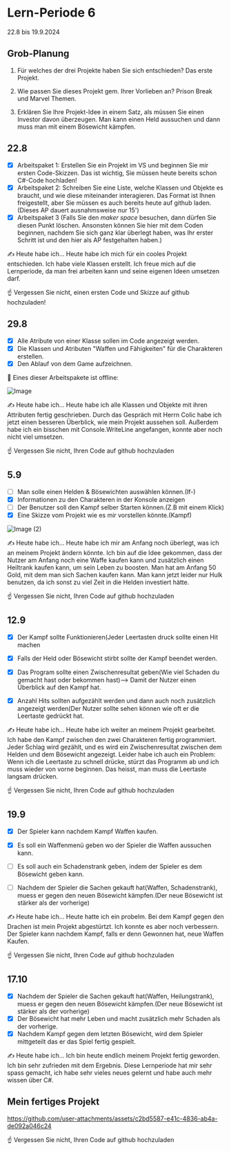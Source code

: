 # Lern-Periode 6

22.8 bis 19.9.2024

## Grob-Planung

1. Für welches der drei Projekte haben Sie sich entschieden?
   Das erste Projekt.
2. Wie passen Sie dieses Projekt gem. Ihrer Vorlieben an?
   Prison Break und Marvel Themen.
   
4. Erklären Sie Ihre Projekt-Idee in einem Satz, als müssen Sie einen Investor davon überzeugen.
   Man kann einen Held aussuchen und dann muss man mit einem Bösewicht kämpfen.

## 22.8

- [X] Arbeitspaket 1: Erstellen Sie ein Projekt im VS und beginnen Sie mir ersten Code-Skizzen. Das ist wichtig, Sie müssen heute bereits schon C#-Code hochladen!
- [X] Arbeitspaket 2: Schreiben Sie eine Liste, welche Klassen und Objekte es braucht, und wie diese miteinander interagieren. Das Format ist Ihnen freigestellt, aber Sie müssen es auch bereits heute auf github laden. (Dieses AP dauert ausnahmsweise nur 15')
- [X] Arbeitspaket 3 (Falls Sie den *maker space* besuchen, dann dürfen Sie diesen Punkt löschen. Ansonsten können Sie hier mit dem Coden beginnen, nachdem Sie sich ganz klar überlegt haben, was Ihr erster Schritt ist und den hier als AP festgehalten haben.)

✍️ Heute habe ich... 
Heute habe ich mich für ein cooles Projekt entschieden. Ich habe viele Klassen erstellt. Ich freue mich auf die Lernperiode, da man frei arbeiten kann und seine eigenen Ideen umsetzen darf. 


☝️ Vergessen Sie nicht, einen ersten Code und Skizze auf github hochzuladen!

## 29.8

- [X] Alle Atribute von einer Klasse sollen im Code angezeigt werden.
- [X] Die Klassen und Atributen "Waffen und Fähigkeiten" für die Charakteren erstellen.
- [X] Den Ablauf von dem Game aufzeichnen.

📵 Eines dieser Arbeitspakete ist offline:

![Image](https://github.com/user-attachments/assets/c8759d2b-01b3-4eb3-973f-8e50bb9fae52)


✍️ Heute habe ich... 
Heute habe ich alle Klassen und Objekte mit ihren Attributen fertig geschrieben. Durch das Gespräch mit Herrn Colic habe ich jetzt einen besseren Überblick, wie mein Projekt aussehen soll. Außerdem habe ich ein bisschen mit Console.WriteLine angefangen, konnte aber noch nicht viel umsetzen.



☝️ Vergessen Sie nicht, Ihren Code auf github hochzuladen

## 5.9
- [ ] Man solle einen Helden & Bösewichten auswählen können.(If-)
- [X] Informationen zu den Charakteren in der Konsole anzeigen
- [ ] Der Benutzer soll den Kampf selber Starten können.(Z.B mit einem Klick)
- [X] Eine Skizze vom Projekt wie es mir vorstellen könnte.(Kampf)
      
![Image (2)](https://github.com/user-attachments/assets/4343a2b4-7c46-4bc9-b7fe-d614e7daf335)


✍️ Heute habe ich... 
Heute habe ich mir am Anfang noch überlegt, was ich an meinem Projekt ändern könnte. Ich bin auf die Idee gekommen, dass der Nutzer am Anfang noch eine Waffe kaufen kann und zusätzlich einen Heiltrank kaufen kann, um sein Leben zu boosten. Man hat am Anfang 50 Gold, mit dem man sich Sachen kaufen kann. Man kann jetzt leider nur Hulk benutzen, da ich sonst zu viel Zeit in die Helden investiert hätte.



☝️ Vergessen Sie nicht, Ihren Code auf github hochzuladen

## 12.9
- [X] Der Kampf sollte Funktionieren(Jeder Leertasten druck sollte einen Hit machen
- [X] Falls der Held oder Bösewicht stirbt sollte der Kampf beendet werden.
- [X] Das Program sollte einen Zwischenresultat geben(Wie viel Schaden du gemacht hast oder bekommen hast)--> Damit der Nutzer einen Überblick auf den Kampf hat.
- [X] Anzahl Hits sollten aufgezählt werden und dann auch noch zusätzlich angezeigt werden(Der Nutzer sollte sehen können wie oft er die Leertaste gedrückt hat.


✍️ Heute habe ich... 
Heute habe ich weiter an meinem Projekt gearbeitet. Ich habe den Kampf zwischen den zwei Charakteren fertig programmiert. Jeder Schlag wird gezählt, und es wird ein Zwischenresultat zwischen dem Helden und dem Bösewicht angezeigt. Leider habe ich auch ein Problem: Wenn ich die Leertaste zu schnell drücke, stürzt das Programm ab und ich muss wieder von vorne beginnen. Das heisst, man muss die Leertaste langsam drücken.



☝️ Vergessen Sie nicht, Ihren Code auf github hochzuladen

## 19.9
- [X] Der Spieler kann nachdem Kampf Waffen kaufen.
- [X] Es soll ein Waffenmenü geben wo der Spieler die Waffen aussuchen kann.
- [ ] Es soll auch ein Schadenstrank geben, indem der Spieler es dem Bösewicht geben kann.
- [ ] Nachdem der Spieler die Sachen gekauft hat(Waffen, Schadenstrank), muess er gegen den neuen Bösewicht kämpfen.(Der neue Bösewicht ist stärker als der vorherige)


✍️ Heute habe ich...
Heute hatte ich ein probelm. Bei dem Kampf gegen den Drachen ist mein Projekt abgestürtzt. Ich konnte es aber noch verbessern. Der Spieler kann nachdem Kampf, falls er denn Gewonnen hat, neue Waffen Kaufen.



☝️ Vergessen Sie nicht, Ihren Code auf github hochzuladen


## 17.10
- [X] Nachdem der Spieler die Sachen gekauft hat(Waffen, Heilungstrank), muess er gegen den neuen Bösewicht kämpfen.(Der neue Bösewicht ist stärker als der vorherige)
- [X] Der Bösewicht hat mehr Leben und macht zusätzlich mehr Schaden als der vorherige.
- [X] Nachdem Kampf gegen dem letzten Bösewicht, wird dem Spieler mittgeteilt das er das Spiel fertig gespielt.

✍️ Heute habe ich...
Ich bin heute endlich meinem Projekt fertig geworden. Ich bin sehr zufrieden mit dem Ergebnis. Diese Lernperiode hat mir sehr spass gemacht, ich habe sehr vieles neues gelernt und habe auch mehr wissen über C#.




## Mein fertiges Projekt




https://github.com/user-attachments/assets/c2bd5587-e41c-4836-ab4a-de092a046c24








☝️ Vergessen Sie nicht, Ihren Code auf github hochzuladen




